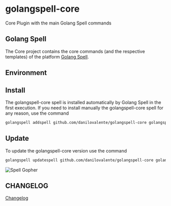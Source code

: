 # golangspell-core
Core Plugin with the main Golang Spell commands

## Golang Spell
The Core project contains the core commands (and the respective templates) of the platform [Golang Spell](https://github.com/danilovalente/golangspell).

## Environment

## Install
The golangspell-core spell is installed automatically by Golang Spell in the first execution.
If you need to install manually the golangspell-core spell for any reason, use the command

```bash
golangspell addspell github.com/danilovalente/golangspell-core golangspell-core
```

## Update
To update the golangspell-core version use the command

```bash
golangspell updatespell github.com/danilovalente/golangspell-core golangspell-core
```

![Spell Gopher](http://derobgfa8qo3s.cloudfront.net/images/gopher_spell.png)

## CHANGELOG
[Changelog](CHANGELOG.md)